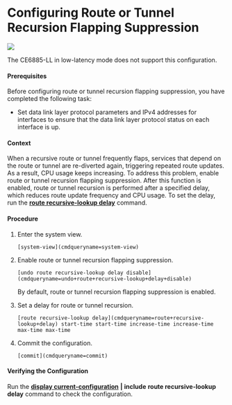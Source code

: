 Configuring Route or Tunnel Recursion Flapping Suppression
==========================================================

![](public_sys-resources/note_3.0-en-us.png) 

The CE6885-LL in low-latency mode does not support this configuration.


#### Prerequisites

Before configuring route or tunnel recursion flapping suppression, you have completed the following task:

* Set data link layer protocol parameters and IPv4 addresses for interfaces to ensure that the data link layer protocol status on each interface is up.

#### Context

When a recursive route or tunnel frequently flaps, services that depend on the route or tunnel are re-diverted again, triggering repeated route updates. As a result, CPU usage keeps increasing. To address this problem, enable route or tunnel recursion flapping suppression. After this function is enabled, route or tunnel recursion is performed after a specified delay, which reduces route update frequency and CPU usage. To set the delay, run the [**route recursive-lookup delay**](cmdqueryname=route+recursive-lookup+delay) command.


#### Procedure

1. Enter the system view.
   ```
   [system-view](cmdqueryname=system-view)
   ```
2. Enable route or tunnel recursion flapping suppression.
   ```
   [undo route recursive-lookup delay disable](cmdqueryname=undo+route+recursive-lookup+delay+disable)
   ```
   
   By default, route or tunnel recursion flapping suppression is enabled.
3. Set a delay for route or tunnel recursion.
   ```
   [route recursive-lookup delay](cmdqueryname=route+recursive-lookup+delay) start-time start-time increase-time increase-time max-time max-time
   ```
4. Commit the configuration.
   ```
   [commit](cmdqueryname=commit)
   ```

#### Verifying the Configuration

Run the [**display current-configuration**](cmdqueryname=display+current-configuration) **|** **include** **route recursive-lookup delay** command to check the configuration.
